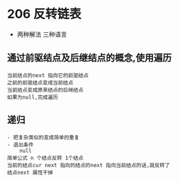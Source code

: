 # 206 反转链表

- 两种解法 三种语言

## 通过前驱结点及后继结点的概念,使用遍历
    当前结点的next 指向它的前驱结点
    之前的前驱结点变成当前结点
    当前结点变成原来结点的后继结点
    如果为null,完成遍历

## 递归
    - 把复杂类似的变成简单的重复
    - 退出条件
        null 
    简单公式 n 个结点反转 1个结点
    当前的结点cur next 指向的结点的next 指向当前结点的话,就反转了
    结点next 属性干掉
    